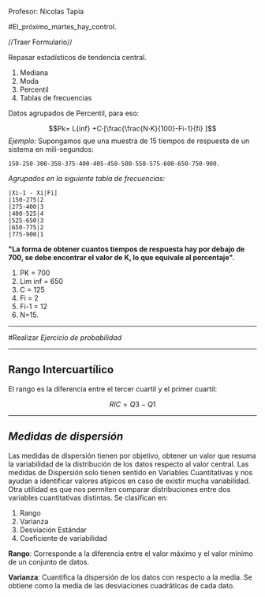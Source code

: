Profesor: Nicolas Tapia


#El_próximo_martes_hay_control.

//Traer Formulario//

Repasar estadísticos de tendencia central.

1. Mediana
2. Moda
3. Percentil
4. Tablas de frecuencias

Datos agrupados de Percentil, para eso:

$$Pk= L{inf} +C·[\frac{\frac{N·K}{100}-Fi-1}{fi} ]$$ 
*Ejemplo:*
Supongamos que una muestra de 15 tiempos de respuesta de un sistema en mili-segundos:

	150-250-300-350-375-400-405-450-500-550-575-600-650-750-900.

*Agrupados en la siguiente tabla de frecuencias:*

	|Xi-1 - Xi|Fi|
	|150-275|2
	|275-400|3
	|400-525|4
	|525-650|3
	|650-775|2
	|775-900|1
**"La forma de obtener cuantos tiempos de respuesta hay por debajo de 700, se debe encontrar el valor de K, lo que equivale al porcentaje".**

1. PK = 700 
2. Lim inf = 650 
3. C = 125
4. Fi = 2
5. Fi-1 = 12
6. N=15.

---
#Realizar
*Ejercicio de probabilidad*


---

**Rango Intercuartílico**
-
El rango es la diferencia entre el tercer cuartil y el primer cuartil:

$$RIC=Q3-Q1$$



---
*Medidas de dispersión*
-
Las medidas de dispersión tienen por objetivo, obtener un valor que resuma la variabilidad de la distribución de los datos respecto al valor central. Las medidas de  Dispersión solo tienen sentido en Variables Cuantitativas y nos ayudan a identificar valores atípicos en caso de existir mucha variabilidad.
Otra utilidad es que nos permiten comparar distribuciones entre dos variables cuantitativas distintas. Se clasifican en:

1. Rango
2. Varianza
3. Desviación Estándar
4. Coeficiente de variabilidad

**Rango**: Corresponde a la diferencia entre el valor máximo y el valor mínimo de un conjunto de datos.

**Varianza**: Cuantifica la dispersión de los datos con respecto a la media. Se obtiene como la media de las desviaciones cuadráticas de cada dato.

